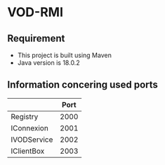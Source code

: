 # VOD-RMI

## Requirement
- This project is built using Maven
- Java version is 18.0.2


## Information concering used ports

|             | Port |
|-------------|------|
| Registry    | 2000 |
| IConnexion  | 2001 |
| IVODService | 2002 |
| IClientBox  | 2003 |
